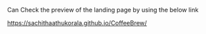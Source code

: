 Can Check the preview of the landing page by using the below link

https://sachithaathukorala.github.io/CoffeeBrew/

